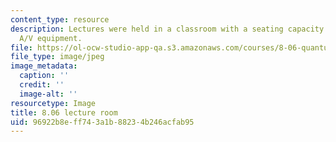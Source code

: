 ```yaml
---
content_type: resource
description: Lectures were held in a classroom with a seating capacity of 150 and
  A/V equipment.
file: https://ol-ocw-studio-app-qa.s3.amazonaws.com/courses/8-06-quantum-physics-iii-spring-2016/96922b8eff743a1b88234b246acfab95_8.06_1.jpg
file_type: image/jpeg
image_metadata:
  caption: ''
  credit: ''
  image-alt: ''
resourcetype: Image
title: 8.06 lecture room
uid: 96922b8e-ff74-3a1b-8823-4b246acfab95
---
```

